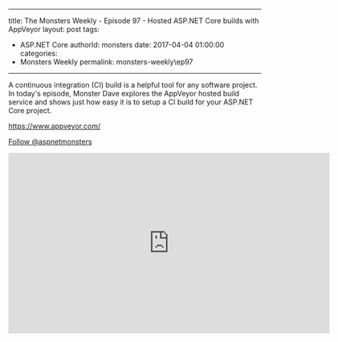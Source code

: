 
---
title: The Monsters Weekly - Episode 97 -  Hosted ASP.NET Core builds with AppVeyor 
layout: post
tags: 
  - ASP.NET Core
authorId: monsters
date: 2017-04-04 01:00:00
categories:
  - Monsters Weekly
permalink: monsters-weekly\ep97
---

<p>A continuous integration (CI)&nbsp;build is a helpful tool for any software project. In today's episode, Monster Dave explores the AppVeyor hosted build service and shows just how easy it is to setup a CI build for your ASP.NET Core project.</p><p><a href="https://www.appveyor.com/">https://www.appveyor.com/</a></p><p><a class="twitter-follow-button" href="https://twitter.com/aspnetmonsters">Follow @aspnetmonsters</a></p> 


<iframe src='https://channel9.msdn.com/Series/aspnetmonsters/ASPNET-Monsters-97-Hosted-ASPNET-Core-builds-with-AppVeyor/player' width='640' height='360' allowFullScreen frameBorder='0'></iframe>
